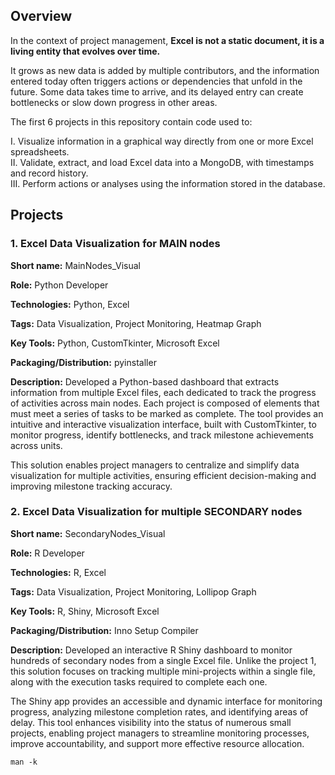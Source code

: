 ## Overview
In the context of project management, <b>Excel is not a static document, it is a living entity that evolves over time.</p></b>

It grows as new data is added by multiple contributors, and the information entered today often triggers actions or dependencies that unfold in the future. Some data takes time to arrive, and its delayed entry can create bottlenecks or slow down progress in other areas.</p>

The first 6 projects in this repository contain code used to:</p>
I. Visualize information in a graphical way directly from one or more Excel spreadsheets.<br>
II. Validate, extract, and load Excel data into a MongoDB, with timestamps and record history.<br>
III. Perform actions or analyses using the information stored in the database.<br>

## Projects

### 1. Excel Data Visualization for MAIN nodes

<b>Short name:</b> MainNodes_Visual </p>
<b>Role:</b> Python Developer </p>
<b>Technologies:</b> Python, Excel </p>
<b>Tags:</b> Data Visualization, Project Monitoring, Heatmap Graph </p>
<b>Key Tools:</b> Python, CustomTkinter, Microsoft Excel </p>
<b>Packaging/Distribution:</b> pyinstaller </p>
<b>Description:</b> 
Developed a Python-based dashboard that extracts information from multiple Excel files, each dedicated to track the progress of activities across main nodes. Each project is composed of elements that must meet a series of tasks to be marked as complete. The tool provides an intuitive and interactive visualization interface, built with CustomTkinter, to monitor progress, identify bottlenecks, and track milestone achievements across units.

This solution enables project managers to centralize and simplify data visualization for multiple activities, ensuring efficient decision-making and improving milestone tracking accuracy.

### 2. Excel Data Visualization for multiple SECONDARY nodes

<b>Short name:</b> SecondaryNodes_Visual </p>
<b>Role:</b> R Developer </p>
<b>Technologies:</b> R, Excel </p>
<b>Tags:</b> Data Visualization, Project Monitoring, Lollipop Graph </p>
<b>Key Tools:</b> R, Shiny, Microsoft Excel </p>
<b>Packaging/Distribution:</b> Inno Setup Compiler </p>
<b>Description:</b> 
Developed an interactive R Shiny dashboard to monitor hundreds of secondary nodes from a single Excel file. Unlike the project 1, this solution focuses on tracking multiple mini-projects within a single file, along with the execution tasks required to complete each one.

The Shiny app provides an accessible and dynamic interface for monitoring progress, analyzing milestone completion rates, and identifying areas of delay. This tool enhances visibility into the status of numerous small projects, enabling project managers to streamline monitoring processes, improve accountability, and support more effective resource allocation.




```
man -k
``` 


